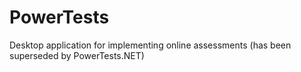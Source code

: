 # PowerTests
Desktop application for implementing online assessments (has been superseded by PowerTests.NET)
